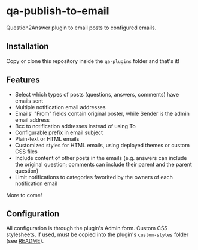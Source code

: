 qa-publish-to-email
===================

Question2Answer plugin to email posts to configured emails.

Installation
------------

Copy or clone this repository inside the ``qa-plugins`` folder and that's it!

Features
--------

- Select which types of posts (questions, answers, comments) have emails sent
- Multiple notification email addresses
- Emails' "From" fields contain original poster, while Sender is the admin
  email address
- Bcc to notification addresses instead of using To
- Configurable prefix in email subject
- Plain-text or HTML emails
- Customized styles for HTML emails, using deployed themes or custom CSS files
- Include content of other posts in the emails (e.g. answers can include the
  original question; comments can include their parent and the parent question)
- Limit notifications to categories favorited by the owners of each notification
  email

More to come!

Configuration
-------------

All configuration is through the plugin's Admin form. Custom CSS stylesheets,
if used, must be copied into the plugin's ``custom-styles`` folder (see
[README](custom-styles/README)).

